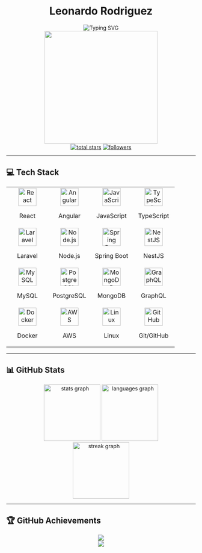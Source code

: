 # <div align="center">Leonardo Rodriguez</div>


<div align="center"> 
  <img src="https://readme-typing-svg.demolab.com?font=Fira+Code&weight=600&size=30&duration=3000&pause=1000&color=7E3ACE&center=true&vCenter=true&random=false&width=435&lines=Software+Developer;Full+Stack+Developer;Tech+Enthusiast" alt="Typing SVG" />
</div>

<div align="center">
  <img src="https://i.imgur.com/1ggAlaw.jpeg](https://i.imgur.com/RIXEKL6.jpeg" width="300"/>
</div>


<div align="center"> 
  <a href="https://github.com/LeoRodriArias?tab=repositories&sort=stargazers">
    <img alt="total stars" title="Total stars on GitHub" src="https://custom-icon-badges.demolab.com/github/stars/LeoRodriArias?color=55960c&style=for-the-badge&labelColor=488207&logo=star"/></a>
  <a href="https://github.com/LeoRodriArias?tab=followers">
    <img alt="followers" title="Follow me on Github" src="https://custom-icon-badges.demolab.com/github/followers/LeoRodriArias?color=236ad3&labelColor=1155ba&style=for-the-badge&logo=person-add&label=Follow&logoColor=white"/></a>
</div>

---
 
## 💻 Tech Stack 

<table align="center">
  <tr>
    <td align="center" width="96">
      <img src="https://techstack-generator.vercel.app/react-icon.svg" alt="React" width="48" height="48" />
      <p>React</p>
    </td>
    <td align="center" width="96">
      <img src="https://skillicons.dev/icons?i=angular" alt="Angular" width="48" height="48" />
      <p>Angular</p>
    </td>
    <td align="center" width="96">
      <img src="https://skillicons.dev/icons?i=js" alt="JavaScript" width="48" height="48" />
      <p>JavaScript</p>
    </td>
    <td align="center" width="96">
      <img src="https://skillicons.dev/icons?i=ts" alt="TypeScript" width="48" height="48" />
      <p>TypeScript</p>
    </td>
  </tr>
  <tr>
    <td align="center" width="96">
      <img src="https://skillicons.dev/icons?i=laravel" alt="Laravel" width="48" height="48" />
      <p>Laravel</p>
    </td>
    <td align="center" width="96">
      <img src="https://skillicons.dev/icons?i=nodejs" alt="Node.js" width="48" height="48" />
      <p>Node.js</p>
    </td>
    <td align="center" width="96">
      <img src="https://skillicons.dev/icons?i=spring" alt="Spring Boot" width="48" height="48" />
      <p>Spring Boot</p>
    </td>
    <td align="center" width="96">
      <img src="https://skillicons.dev/icons?i=nestjs" alt="NestJS" width="48" height="48" />
      <p>NestJS</p>
    </td>
  </tr>
  <tr>
    <td align="center" width="96">
      <img src="https://techstack-generator.vercel.app/mysql-icon.svg" alt="MySQL" width="48" height="48" />
      <p>MySQL</p>
    </td>
    <td align="center" width="96">
      <img src="https://skillicons.dev/icons?i=postgres" alt="PostgreSQL" width="48" height="48" />
      <p>PostgreSQL</p>
    </td>
    <td align="center" width="96">
      <img src="https://skillicons.dev/icons?i=mongodb" alt="MongoDB" width="48" height="48" />
      <p>MongoDB</p>
    </td>
    <td align="center" width="96">
      <img src="https://skillicons.dev/icons?i=graphql" alt="GraphQL" width="48" height="48" />
      <p>GraphQL</p>
    </td>
  </tr>
  <tr>
    <td align="center" width="96">
      <img src="https://skillicons.dev/icons?i=docker" alt="Docker" width="48" height="48" />
      <p>Docker</p>
    </td>
    <td align="center" width="96">
      <img src="https://techstack-generator.vercel.app/aws-icon.svg" alt="AWS" width="48" height="48" />
      <p>AWS</p>
    </td>
    <td align="center" width="96">
      <img src="https://skillicons.dev/icons?i=linux" alt="Linux" width="48" height="48" />
      <p>Linux</p>
    </td>
    <td align="center" width="96">
      <img src="https://techstack-generator.vercel.app/github-icon.svg" alt="GitHub" width="48" height="48" />
      <p>Git/GitHub</p>
    </td>
  </tr>
</table>

---

## 📊 GitHub Stats

<div align="center">
  <img src="https://github-readme-stats.vercel.app/api?username=LeoRodriArias&hide_border=true&count_private=true&theme=radical&show_icons=true" height="150" alt="stats graph" />
  <img src="https://github-readme-stats.vercel.app/api/top-langs?username=LeoRodriArias&hide_border=true&layout=compact&theme=radical" height="150" alt="languages graph" />
</div>

<div align="center">
  <img src="https://streak-stats.demolab.com?user=LeoRodriArias&theme=radical&hide_border=true" height="150" alt="streak graph" />
</div>

---

## 🏆 GitHub Achievements

<div align="center">
  <img src="https://github-profile-trophy.vercel.app/?username=LeoRodriArias&theme=radical&no-frame=true&no-bg=true&row=1&column=6&margin-w=15&margin-h=15"/>
</div>

<!-- Profile Views Counter -->
<div align="center">
  <img src="https://moe-counter.glitch.me/get/@LeoRodriArias?theme=rule34" />
</div>
